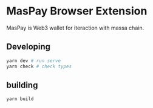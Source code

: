 # MasPay Browser Extension

MasPay is Web3 wallet for iteraction with massa chain.

## Developing
```bash
yarn dev # run serve
yarn check # check types
```

## building
```bash
yarn build
```
